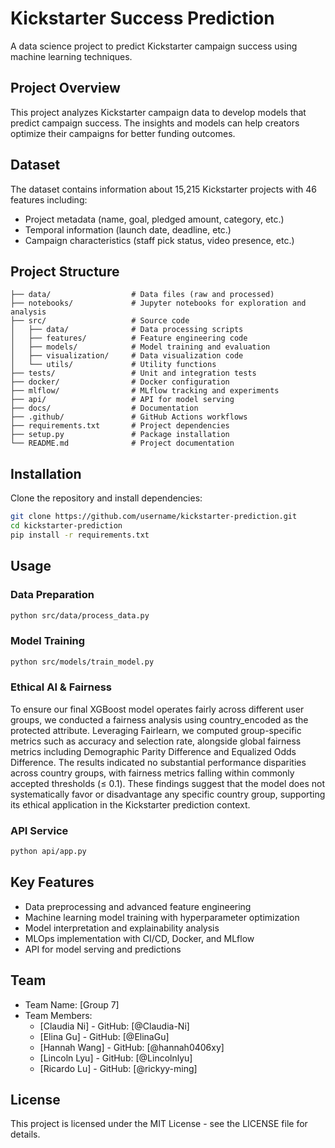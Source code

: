 # Kickstarter Success Prediction

A data science project to predict Kickstarter campaign success using machine learning techniques.

## Project Overview

This project analyzes Kickstarter campaign data to develop models that predict campaign success. The insights and models can help creators optimize their campaigns for better funding outcomes.

## Dataset

The dataset contains information about 15,215 Kickstarter projects with 46 features including:
- Project metadata (name, goal, pledged amount, category, etc.)
- Temporal information (launch date, deadline, etc.)
- Campaign characteristics (staff pick status, video presence, etc.)

## Project Structure

```
├── data/                  # Data files (raw and processed)
├── notebooks/             # Jupyter notebooks for exploration and analysis
├── src/                   # Source code
│   ├── data/              # Data processing scripts
│   ├── features/          # Feature engineering code
│   ├── models/            # Model training and evaluation
│   ├── visualization/     # Data visualization code
│   └── utils/             # Utility functions
├── tests/                 # Unit and integration tests
├── docker/                # Docker configuration
├── mlflow/                # MLflow tracking and experiments
├── api/                   # API for model serving
├── docs/                  # Documentation
├── .github/               # GitHub Actions workflows
├── requirements.txt       # Project dependencies
├── setup.py               # Package installation
└── README.md              # Project documentation
```

## Installation

Clone the repository and install dependencies:

```bash
git clone https://github.com/username/kickstarter-prediction.git
cd kickstarter-prediction
pip install -r requirements.txt
```

## Usage

### Data Preparation

```bash
python src/data/process_data.py
```

### Model Training

```bash
python src/models/train_model.py
```

### Ethical AI & Fairness
To ensure our final XGBoost model operates fairly across different user groups, we conducted a fairness analysis using country_encoded as the protected attribute. Leveraging Fairlearn, we computed group-specific metrics such as accuracy and selection rate, alongside global fairness metrics including Demographic Parity Difference and Equalized Odds Difference. The results indicated no substantial performance disparities across country groups, with fairness metrics falling within commonly accepted thresholds (≤ 0.1). These findings suggest that the model does not systematically favor or disadvantage any specific country group, supporting its ethical application in the Kickstarter prediction context.

### API Service

```bash
python api/app.py
```

## Key Features

- Data preprocessing and advanced feature engineering
- Machine learning model training with hyperparameter optimization
- Model interpretation and explainability analysis
- MLOps implementation with CI/CD, Docker, and MLflow
- API for model serving and predictions

## Team

- Team Name: [Group 7]
- Team Members:
  - [Claudia Ni] - GitHub: [@Claudia-Ni]
  - [Elina Gu] - GitHub: [@ElinaGu]
  - [Hannah Wang] - GitHub: [@hannah0406xy]
  - [Lincoln Lyu] - GitHub: [@Lincolnlyu]
  - [Ricardo Lu] - GitHub: [@rickyy-ming]

## License

This project is licensed under the MIT License - see the LICENSE file for details.
